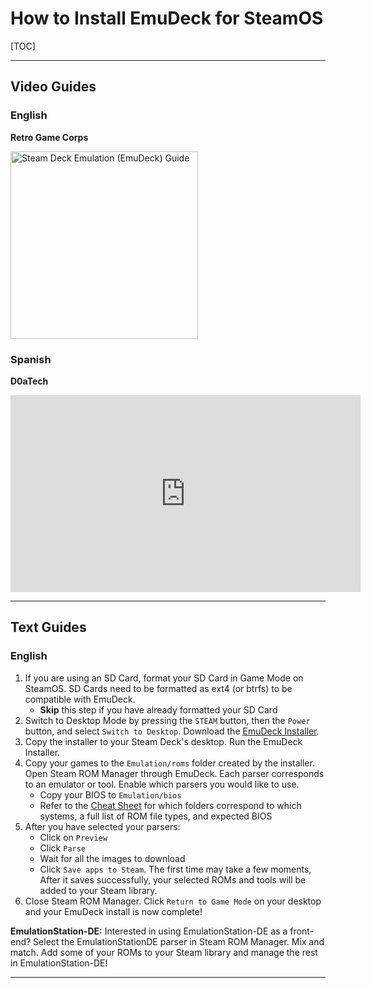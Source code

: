 # How to Install EmuDeck for SteamOS

[TOC]

***

## Video Guides

### English

**Retro Game Corps**

<div align="left">
  <a href="https://www.youtube.com/watch?v=Y5r2WZAImuY"><img src="https://cdn.discordapp.com/attachments/925869888432652289/1101235527576989839/EmuDeck_v21.png" height="300" alt="Steam Deck Emulation (EmuDeck) Guide"></a>
</div>

### Spanish

**D0aTech**

<iframe width="560" height="315" src="https://www.youtube.com/embed/eZhHWwHmUnM" title="YouTube video player" frameborder="0" allow="accelerometer; autoplay; clipboard-write; encrypted-media; gyroscope; picture-in-picture; web-share" allowfullscreen></iframe>

***

## Text Guides

### English

1. If you are using an SD Card, format your SD Card in Game Mode on SteamOS. SD Cards need to be formatted as ext4 (or btrfs) to be compatible with EmuDeck.
    * **Skip** this step if you have already formatted your SD Card 
2. Switch to Desktop Mode by pressing the `STEAM` button, then the `Power` button, and select `Switch to Desktop`. Download the [EmuDeck Installer](https://www.emudeck.com/#download). 
3. Copy the installer to your Steam Deck's desktop. Run the EmuDeck Installer.
4. Copy your games to the `Emulation/roms` folder created by the installer. Open Steam ROM Manager through EmuDeck. Each parser corresponds to an emulator or tool. Enable which parsers you would like to use.
    * Copy your BIOS to `Emulation/bios`
    * Refer to the [Cheat Sheet](../../cheat-sheet.md) for which folders correspond to which systems, a full list of ROM file types, and expected BIOS
5. After you have selected your parsers: 
    * Click on `Preview`
    * Click `Parse`
    * Wait for all the images to download
    * Click `Save apps to Steam`. The first time may take a few moments, After it saves successfully, your selected ROMs and tools will be added to your Steam library.
6. Close Steam ROM Manager. Click `Return to Game Mode` on your desktop and your EmuDeck install is now complete!

**EmulationStation-DE:** Interested in using EmulationStation-DE as a front-end? Select the EmulationStationDE parser in Steam ROM Manager. Mix and match. Add some of your ROMs to your Steam library and manage the rest in EmulationStation-DE! 

***